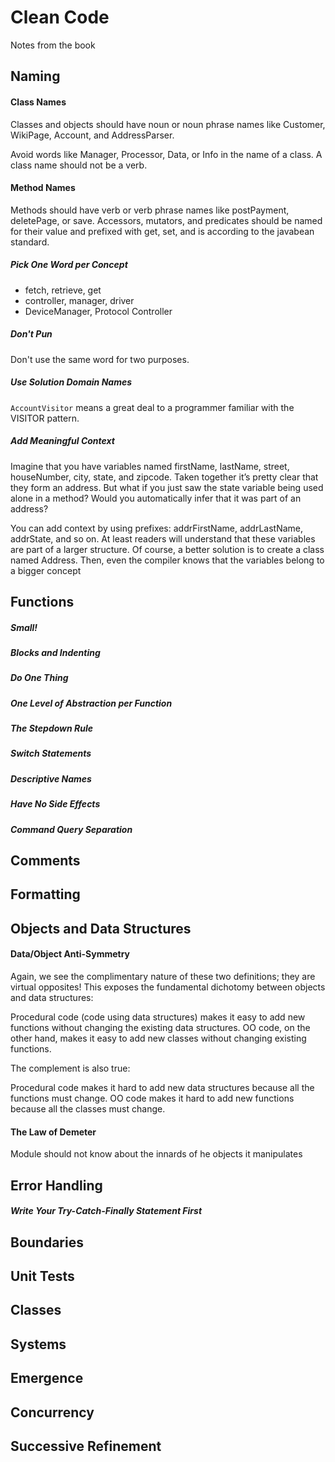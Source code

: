 # Clean Code
Notes from the book

## Naming

#### Class Names
Classes and objects should have noun or noun phrase names like Customer, WikiPage, Account, and AddressParser. 

Avoid words like Manager, Processor, Data, or Info in the name of a class. A class name should not be a verb.

#### Method Names
Methods should have verb or verb phrase names like postPayment, deletePage, or save. Accessors, mutators, and predicates should be named for their value and prefixed with get, set, and is according to the javabean standard.

##### Pick One Word per Concept
- fetch, retrieve, get
- controller, manager, driver
- DeviceManager, Protocol Controller

##### Don't Pun
Don't use the same word for two purposes.

##### Use Solution Domain Names
`AccountVisitor` means a great deal to a programmer familiar with the VISITOR pattern.

##### Add Meaningful Context
Imagine that you have variables named firstName, lastName, street, houseNumber, city, state, and zipcode. Taken together it’s pretty clear that they form an address. But what if you just saw the state variable being used alone in a method? Would you automatically infer that it was part of an address?
	
You can add context by using prefixes: addrFirstName, addrLastName, addrState, and so on. At least readers will understand that these variables are part of a larger structure. Of course, a better solution is to create a class named Address. Then, even the compiler knows that the variables belong to a bigger concept


## Functions
##### Small!
##### Blocks and Indenting
##### Do One Thing
##### One Level of Abstraction per Function
##### The Stepdown Rule
##### Switch Statements
##### Descriptive Names
##### Have No Side Effects
##### Command Query Separation

## Comments
## Formatting
## Objects and Data Structures
#### Data/Object Anti-Symmetry
Again, we see the complimentary nature of these two definitions; they are virtual opposites! This exposes the fundamental dichotomy between objects and data structures:

Procedural code (code using data structures) makes it easy to add new functions without changing the existing data structures. OO code, on the other hand, makes it easy to add new classes without changing existing functions.

The complement is also true:

Procedural code makes it hard to add new data structures because all the functions must change. OO code makes it hard to add new functions because all the classes must change.

#### The Law of Demeter
Module should not know about the innards of he objects it manipulates

## Error Handling

##### Write Your Try-Catch-Finally Statement First

## Boundaries

## Unit Tests

## Classes

## Systems

## Emergence

## Concurrency

## Successive Refinement